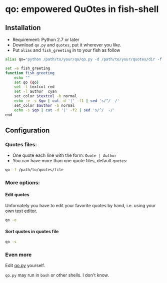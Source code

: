 qo: empowered QuOtes in fish-shell
==================================

## Installation

- Requirement: Python 2.7 or later
- Download `qo.py` and `quotes`, put it wherever you like.
- Put `alias` and `fish_greeting` in to your fish as follow

```bash
alias qo="python /path/to/your/qo/qo.py -d /path/to/your/quotes/dir -f /path/to/your/quotes/file"

set -e fish_greeting
function fish_greeting
    echo ""
    set qo (qo)
    set -l textcol red
    set -l author  cyan
    set_color $textcol -b normal
    echo -e -s $qo | cut -d '|' -f1 | sed 's/^/  /'
    set_color $author -b normal 
    echo -s $qo | cut -d '|' -f2 | sed 's/^/  -/'
end
```

## Configuration

### Quotes files:

- One quote each line with the form: `Quote | Author`
- You can have more than one quote files, default `quotes`:

```bash
qo -f /path/to/quotes/file
```

### More options:

#### Edit quotes

Unfornately you have to edit your favorite quotes by hand, i.e. using your own text editor.

```bash
qo -e
```

#### Sort quotes in quotes file

```bash
qo -s
```

### Even more

Edit [qo.py](qo.py) yourself.

`qo.py` may run in `bash` or other shells. I don't know.
